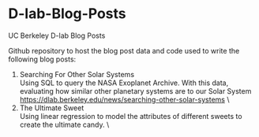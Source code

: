 # D-lab-Blog-Posts
UC Berkeley D-lab Blog Posts 

Github repository to host the blog post data and code used to write the following blog posts:

1. Searching For Other Solar Systems \
Using SQL to query the NASA Exoplanet Archive. With this data, evaluating how similar other planetary systems are to our Solar System \
https://dlab.berkeley.edu/news/searching-other-solar-systems \
2. The Ultimate Sweet \
Using linear regression to model the attributes of different sweets to create the ultimate candy. \

